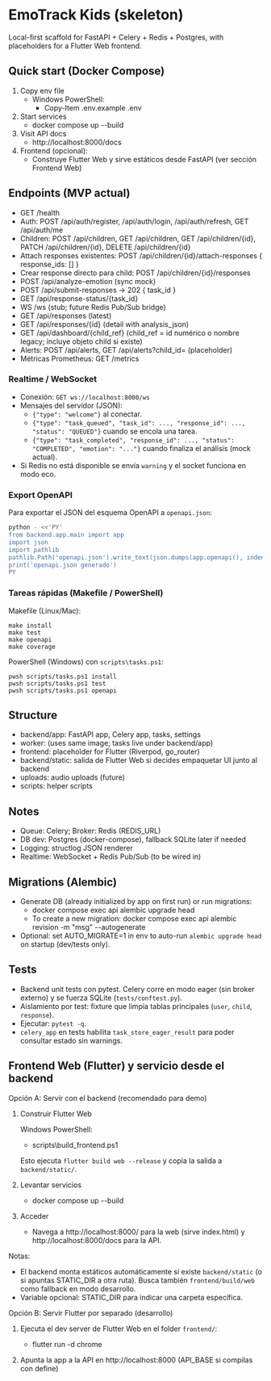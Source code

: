 # EmoTrack Kids (skeleton)

Local-first scaffold for FastAPI + Celery + Redis + Postgres, with placeholders for a Flutter Web frontend.

## Quick start (Docker Compose)

1. Copy env file
   - Windows PowerShell:
     - Copy-Item .env.example .env
2. Start services
   - docker compose up --build
3. Visit API docs
   - http://localhost:8000/docs
4. Frontend (opcional):
   - Construye Flutter Web y sirve estáticos desde FastAPI (ver sección Frontend Web)

## Endpoints (MVP actual)
- GET /health
- Auth: POST /api/auth/register, /api/auth/login, /api/auth/refresh, GET /api/auth/me
- Children: POST /api/children, GET /api/children, GET /api/children/{id}, PATCH /api/children/{id}, DELETE /api/children/{id}
- Attach responses existentes: POST /api/children/{id}/attach-responses { response_ids: [] }
- Crear response directo para child: POST /api/children/{id}/responses
- POST /api/analyze-emotion (sync mock)
- POST /api/submit-responses → 202 { task_id }
- GET /api/response-status/{task_id}
- WS /ws (stub; future Redis Pub/Sub bridge)
- GET /api/responses (latest)
- GET /api/responses/{id} (detail with analysis_json)
- GET /api/dashboard/{child_ref} (child_ref = id numérico o nombre legacy; incluye objeto child si existe)
- Alerts: POST /api/alerts, GET /api/alerts?child_id= (placeholder)
- Métricas Prometheus: GET /metrics

### Realtime / WebSocket
- Conexión: `GET ws://localhost:8000/ws`
- Mensajes del servidor (JSON):
   - `{"type": "welcome"}` al conectar.
   - `{"type": "task_queued", "task_id": ..., "response_id": ..., "status": "QUEUED"}` cuando se encola una tarea.
   - `{"type": "task_completed", "response_id": ..., "status": "COMPLETED", "emotion": "..."}` cuando finaliza el análisis (mock actual).
- Si Redis no está disponible se envía `warning` y el socket funciona en modo eco.

### Export OpenAPI
Para exportar el JSON del esquema OpenAPI a `openapi.json`:

```bash
python - <<'PY'
from backend.app.main import app
import json
import pathlib
pathlib.Path('openapi.json').write_text(json.dumps(app.openapi(), indent=2))
print('openapi.json generado')
PY
```

### Tareas rápidas (Makefile / PowerShell)

Makefile (Linux/Mac):
```
make install
make test
make openapi
make coverage
```

PowerShell (Windows) con `scripts\tasks.ps1`:
```
pwsh scripts/tasks.ps1 install
pwsh scripts/tasks.ps1 test
pwsh scripts/tasks.ps1 openapi
```

## Structure
- backend/app: FastAPI app, Celery app, tasks, settings
- worker: (uses same image; tasks live under backend/app)
- frontend: placeholder for Flutter (Riverpod, go_router)
- backend/static: salida de Flutter Web si decides empaquetar UI junto al backend
- uploads: audio uploads (future)
- scripts: helper scripts

## Notes
- Queue: Celery; Broker: Redis (REDIS_URL)
- DB dev: Postgres (docker-compose), fallback SQLite later if needed
- Logging: structlog JSON renderer
- Realtime: WebSocket + Redis Pub/Sub (to be wired in)

## Migrations (Alembic)
- Generate DB (already initialized by app on first run) or run migrations:
   - docker compose exec api alembic upgrade head
   - To create a new migration: docker compose exec api alembic revision -m "msg" --autogenerate
 - Optional: set AUTO_MIGRATE=1 in env to auto-run `alembic upgrade head` on startup (dev/tests only).

## Tests
- Backend unit tests con pytest. Celery corre en modo eager (sin broker externo) y se fuerza SQLite (`tests/conftest.py`).
- Aislamiento por test: fixture que limpia tablas principales (`user`, `child`, `response`).
- Ejecutar: `pytest -q`.
 - `celery_app` en tests habilita `task_store_eager_result` para poder consultar estado sin warnings.

## Frontend Web (Flutter) y servicio desde el backend

Opción A: Servir con el backend (recomendado para demo)

1) Construir Flutter Web

   Windows PowerShell:
   - scripts\build_frontend.ps1

   Esto ejecuta `flutter build web --release` y copia la salida a `backend/static/`.

2) Levantar servicios

   - docker compose up --build

3) Acceder

   - Navega a http://localhost:8000/ para la web (sirve index.html) y http://localhost:8000/docs para la API.

Notas:
- El backend monta estáticos automáticamente si existe `backend/static` (o si apuntas STATIC_DIR a otra ruta). Busca también `frontend/build/web` como fallback en modo desarrollo.
- Variable opcional: STATIC_DIR para indicar una carpeta específica.

Opción B: Servir Flutter por separado (desarrollo)

1) Ejecuta el dev server de Flutter Web en el folder `frontend/`:
   - flutter run -d chrome

2) Apunta la app a la API en http://localhost:8000 (API_BASE si compilas con define)


